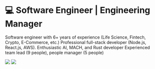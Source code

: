 # 💻 Software Engineer | Engineering Manager

Software engineer with 6+ years of experience (Life Science, Fintech, Crypto, E-Commerce, etc.)
Professional full-stack developer (Node.js, React.js, AWS). Enthusiastic AI, MACH, and Rust developer
Experienced team lead (9 people), people manager (5 people) <br>

<p>
  <a target="_blank" href="https://t.me/denstuk"><img src="https://img.shields.io/badge/-Telegram-FFF?style=for-the-badge&logo=telegram&logoColor=27A0D9"></img></a>
  <a target="_blank" href="mailto:denstuk@outlook.com"><img src="https://img.shields.io/badge/-Gmail-D14836?style=for-the-badge&logo=Gmail&logoColor=white"></img></a>
</p> 
